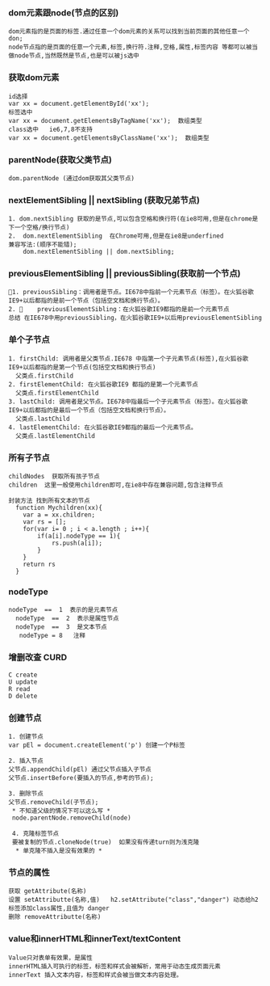### dom元素跟node(节点的区别)
	dom元素指的是页面的标签.通过任意一个dom元素的关系可以找到当前页面的其他任意一个don;
	node节点指的是页面的任意一个元素,标签,换行符.注释,空格,属性,标签内容 等都可以被当做node节点,当然既然是节点,也是可以被js选中

### 获取dom元素
    id选择
    var xx = document.getElementById('xx');
    标签选中
    var xx = document.getElementsByTagName('xx');  数组类型
    class选中   ie6,7,8不支持
    var xx = document.getElementsByClassName('xx');  数组类型

### parentNode(获取父类节点)
    dom.parentNode (通过dom获取其父类节点)

### nextElementSibling || nextSibling (获取兄弟节点)
    1. dom.nextSibling 获取的是节点,可以包含空格和换行符(在ie8可用,但是在chrome是下一个空格/换行节点)
    2.  dom.nextElementSibling  在Chrome可用,但是在ie8是underfined
    兼容写法:(顺序不能错);
        dom.nextElementSibling || dom.nextSibling;

### previousElementSibling || previousSibling(获取前一个节点)
    1. previousSibling：调用者是节点。IE678中指前一个元素节点（标签）。在火狐谷歌IE9+以后都指的是前一个节点（包括空文档和换行节点）。
    2. 	previousElementSibling：在火狐谷歌IE9都指的是前一个元素节点
    总结 在IE678中用previousSibling，在火狐谷歌IE9+以后用previousElementSibling

### 单个子节点
    1. firstChild: 调用者是父类节点.IE678 中指第一个子元素节点(标签),在火狐谷歌IE9+以后都指的是第一个节点(包括空文档和换行节点)
      父类点.firstChild
    2. firstElementChild: 在火狐谷歌IE9 都指的是第一个元素节点
      父类点.firstElementChild
    3. lastChild: 调用者是父节点。IE678中指最后一个子元素节点（标签）。在火狐谷歌IE9+以后都指的是最后一个节点（包括空文档和换行节点）。
      父类点.lastChild
    4. lastElementChild: 在火狐谷歌IE9都指的最后一个元素节点。
      父类点.lastElementChild

### 所有子节点
    childNodes  获取所有孩子节点
    children  这里一般使用children即可,在ie8中存在兼容问题,包含注释节点

    封装方法 找到所有文本的节点
      function Mychildren(xx){
      	var a = xx.children;
      	var rs = [];
      	for(var i= 0 ; i < a.length ; i++){
      		if(a[i].nodeType == 1){
      			rs.push(a[i]);
      		}
      	}
      	return rs
      }

### nodeType
    nodeType  ==  1  表示的是元素节点   
      nodeType  ==  2  表示是属性节点   
      nodeType  ==  3  是文本节点   
	   nodeType = 8   注释  

### 增删改查 CURD
    C create
    U update
    R read
    D delete

### 创建节点
    1. 创建节点
    var pEl = document.createElement('p') 创建一个P标签

    2. 插入节点
    父节点.appendChild(pEl) 通过父节点插入子节点
    父节点.insertBefore(要插入的节点,参考的节点);

    3. 删除节点
    父节点.removeChild(子节点);
     * 不知道父级的情况下可以这么写 *
     node.parentNode.removeChild(node)

     4. 克隆标签节点
     要被复制的节点.cloneNode(true)  如果没有传递turn则为浅克隆
      * 单克隆不插入是没有效果的 *

### 节点的属性
    获取 getAttribute(名称)    
    设置 setAttributte(名称,值)   h2.setAttribute("class","danger") 动态给h2 标签添加class属性,且值为 danger
    删除 removeAttributte(名称)

### value和innerHTML和innerText/textContent
    Value只对表单有效果，是属性
    innerHTML插入可执行的标签，标签和样式会被解析，常用于动态生成页面元素
    innerText 插入文本内容，标签和样式会被当做文本内容处理。